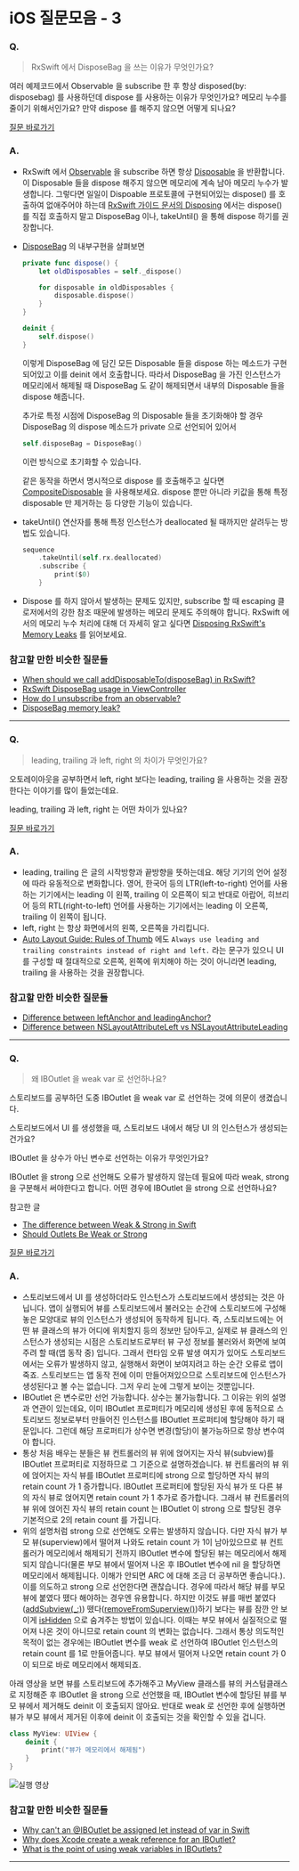 # iOS 질문모음 - 3

### Q.

> RxSwift 에서 DisposeBag 을 쓰는 이유가 무엇인가요?

여러 예제코드에서 Observable 을 subscribe 한 후 항상 disposed(by: disposebag) 를 사용하던데 dispose 를 사용하는 이유가 무엇인가요? 메모리 누수를 줄이기 위해서인가요? 만약 dispose 를 해주지 않으면 어떻게 되나요?

[질문 바로가기](https://yagom.net/forums/topic/rxswift-disposebag을-써야하는-이유/)

### A.

* RxSwift 에서 [Observable](https://github.com/ReactiveX/RxSwift/blob/master/RxSwift/Observable.swift) 을 subscribe 하면 항상 [Disposable](https://github.com/ReactiveX/RxSwift/blob/master/RxSwift/Disposable.swift) 을 반환합니다. 이 Disposable 들을 dispose 해주지 않으면 메모리에 계속 남아 메모리 누수가 발생합니다. 그렇다면 일일이 Dispoable 프로토콜에 구현되어있는 dispose() 를 호출하여 없애주어야 하는데 [RxSwift 가이드 문서의 Disposing](https://github.com/ReactiveX/RxSwift/blob/master/Documentation/GettingStarted.md#disposing) 에서는 dispose() 를 직접 호출하지 말고 DisposeBag 이나, takeUntil() 을 통해 dispose 하기를 권장합니다.

* [DisposeBag](https://github.com/ReactiveX/RxSwift/blob/master/RxSwift/Disposables/DisposeBag.swift) 의 내부구현을 살펴보면

  ```swift
  private func dispose() {
      let oldDisposables = self._dispose()
  
      for disposable in oldDisposables {
          disposable.dispose()
      }
  }
  
  deinit {
      self.dispose()
  }
  ```

  이렇게 DisposeBag 에 담긴 모든 Disposable 들을 dispose 하는 메소드가 구현되어있고 이를 deinit 에서 호출합니다. 따라서 DisposeBag 을 가진 인스턴스가 메모리에서 해제될 때 DisposeBag 도 같이 해제되면서 내부의 Disposable 들을 dispose 해줍니다.

  추가로 특정 시점에 DisposeBag 의 Disposable 들을 초기화해야 할 경우 DisposeBag 의 dispose 메소드가 private 으로 선언되어 있어서

  ```swift
  self.disposeBag = DisposeBag()
  ```

  이런 방식으로 초기화할 수 있습니다. 

  같은 동작을 하면서 명시적으로 dispose 를 호출해주고 싶다면 [CompositeDisposable](https://github.com/ReactiveX/RxSwift/blob/master/RxSwift/Disposables/CompositeDisposable.swift) 을 사용해보세요. dispose 뿐만 아니라 키값을 통해 특정 disposable 만 제거하는 등 다양한 기능이 있습니다.

* takeUntil() 연산자를 통해 특정 인스턴스가 deallocated 될 때까지만 살려두는 방법도 있습니다.

  ```swift
  sequence
      .takeUntil(self.rx.deallocated)
      .subscribe {
          print($0)
      }
  ```

* Dispose 를 하지 않아서 발생하는 문제도 있지만, subscribe 할 때 escaping 클로저에서의 강한 참조 때문에 발생하는 메모리 문제도 주의해야 합니다. RxSwift 에서의 메모리 누수 처리에 대해 더 자세히 알고 싶다면 [Disposing RxSwift's Memory Leaks](https://medium.com/gett-engineering/disposing-rxswifts-memory-leaks-6ceb73162170) 를 읽어보세요.

### 참고할 만한 비슷한 질문들

* [When should we call addDisposableTo(disposeBag) in RxSwift?](https://stackoverflow.com/questions/37724766/when-should-we-call-adddisposabletodisposebag-in-rxswift)
* [RxSwift DisposeBag usage in ViewController](https://stackoverflow.com/questions/55028020/rxswift-disposebag-usage-in-viewcontroller)
* [How do I unsubscribe from an observable?](https://stackoverflow.com/questions/39458195/how-do-i-unsubscribe-from-an-observable)
* [DisposeBag memory leak?](https://stackoverflow.com/questions/44296776/disposebag-memory-leak)

-----

### Q.

> leading, trailing 과 left, right 의 차이가 무엇인가요?

오토레이아웃을 공부하면서 left, right 보다는 leading, trailing 을 사용하는 것을 권장한다는 이야기를 많이 들었는데요.

leading, trailing 과 left, right 는 어떤 차이가 있나요?

[질문 바로가기](https://yagom.net/forums/topic/leading-trailing과-left-right/)

### A.

* leading, trailing 은 글의 시작방향과 끝방향을 뜻하는데요. 해당 기기의 언어 설정에 따라 유동적으로 변화합니다. 영어, 한국어 등의 LTR(left-to-right) 언어를 사용하는 기기에서는 leading 이 왼쪽, trailing 이 오른쪽이 되고 반대로 아랍어, 히브리어 등의 RTL(right-to-left) 언어를 사용하는 기기에서는 leading 이 오른쪽, trailing 이 왼쪽이 됩니다.
* left, right 는 항상 화면에서의 왼쪽, 오른쪽을 가리킵니다.
* [Auto Layout Guide: Rules of Thumb](https://developer.apple.com/library/archive/documentation/UserExperience/Conceptual/AutolayoutPG/WorkingwithConstraintsinInterfaceBuidler.html#//apple_ref/doc/uid/TP40010853-CH10-SW7) 에도 `Always use leading and trailing constraints instead of right and left.` 라는 문구가 있으니 UI 를 구성할 때 절대적으로 오른쪽, 왼쪽에 위치해야 하는 것이 아니라면 leading, trailing 을 사용하는 것을 권장합니다.

### 참고할 만한 비슷한 질문들

* [Difference between leftAnchor and leadingAnchor?](https://stackoverflow.com/questions/32981532/difference-between-leftanchor-and-leadinganchor/32981750)
* [Difference between NSLayoutAttributeLeft vs NSLayoutAttributeLeading](https://stackoverflow.com/questions/19971508/difference-between-nslayoutattributeleft-vs-nslayoutattributeleading)

-----

### Q.

> 왜 IBOutlet 을 weak var 로 선언하나요?

스토리보드를 공부하던 도중 IBOutlet 을 weak var 로 선언하는 것에 의문이 생겼습니다.

스토리보드에서 UI 를 생성했을 때, 스토리보드 내에서 해당 UI 의 인스턴스가 생성되는 건가요?

IBOutlet 을 상수가 아닌 변수로 선언하는 이유가 무엇인가요?

IBOutlet 을 strong 으로 선언해도 오류가 발생하지 않는데 필요에 따라 weak, strong 을 구분해서 써야한다고 합니다. 어떤 경우에 IBOutlet 을 strong 으로 선언하나요?

참고한 글

* [The difference between Weak & Strong in Swift](https://medium.com/@janakmshah/the-difference-between-weak-strong-in-swift-2c953cedd7c0)
* [Should Outlets Be Weak or Strong](https://cocoacasts.com/should-outlets-be-weak-or-strong)

[질문 바로가기](https://yagom.net/forums/topic/스토리보드와-인터페이스-빌더를-이용한-뷰-생성시/)

### A.

* 스토리보드에서 UI 를 생성하더라도 인스턴스가 스토리보드에서 생성되는 것은 아닙니다. 앱이 실행되어 뷰를 스토리보드에서 불러오는 순간에 스토리보드에 구성해 놓은 모양대로 뷰의 인스턴스가 생성되어 동작하게 됩니다. 즉, 스토리보드에는 어떤 뷰 클래스의 뷰가 어디에 위치할지 등의 정보만 담아두고, 실제로 뷰 클래스의 인스턴스가 생성되는 시점은 스토리보드로부터 뷰 구성 정보를 불러와서 화면에 보여주려 할 때(앱 동작 중) 입니다. 그래서 런타임 오류 발생 여지가 있어도 스토리보드에서는 오류가 발생하지 않고, 실행해서 화면이 보여지려고 하는 순간 오류로 앱이 죽죠. 스토리보드는 앱 동작 전에 이미 만들어져있으므로 스토리보드에 인스턴스가 생성된다고 볼 수는 없습니다. 그저 우리 눈에 그렇게 보이는 것뿐입니다.
* IBOutlet 은 변수로만 선언 가능합니다. 상수는 불가능합니다. 그 이유는 위의 설명과 연관이 있는데요, 이미 IBOutlet 프로퍼티가 메모리에 생성된 후에 동적으로 스토리보드 정보로부터 만들어진 인스턴스를 IBOutlet 프로퍼티에 할당해야 하기 때문입니다. 그런데 해당 프로퍼티가 상수면 변경(할당)이 불가능하므로 항상 변수여야 합니다.
* 통상 처음 배우는 분들은 뷰 컨트롤러의 뷰 위에 얹어지는 자식 뷰(subview)를 IBOutlet 프로퍼티로 지정하므로 그 기준으로 설명하겠습니다. 뷰 컨트롤러의 뷰 위에 얹어지는 자식 뷰를 IBOutlet 프로퍼티에 strong 으로 할당하면 자식 뷰의 retain count 가 1 증가합니다. IBOutlet 프로퍼티에 할당된 자식 뷰가 또 다른 뷰의 자식 뷰로 얹어지면 retain count 가 1 추가로 증가합니다. 그래서 뷰 컨트롤러의 뷰 위에 얹어진 자식 뷰의 retain count 는 IBOutlet 이 strong 으로 할당된 경우 기본적으로 2의 retain count 를 가집니다. 
* 위의 설명처럼 strong 으로 선언해도 오류는 발생하지 않습니다. 다만 자식 뷰가 부모 뷰(superview)에서 떨어져 나와도 retain count 가 1이 남아있으므로 뷰 컨트롤러가 메모리에서 해제되기 전까지 IBOutlet 변수에 할당된 뷰는 메모리에서 해제되지 않습니다(물론 부모 뷰에서 떨어져 나온 후 IBOutlet 변수에 nil 을 할당하면 메모리에서 해제됩니다. 이해가 안되면 ARC 에 대해 조금 더 공부하면 좋습니다.). 이를 의도하고 strong 으로 선언한다면 괜찮습니다. 경우에 따라서  해당 뷰를 부모 뷰에 붙였다 뗐다 해야하는 경우엔 유용합니다. 하지만 이것도 뷰를 매번 붙였다([addSubview(_:)](https://developer.apple.com/documentation/uikit/uiview/1622616-addsubview)) 뗐다([removeFromSuperview()](https://developer.apple.com/documentation/uikit/uiview/1622421-removefromsuperview))하기 보다는 뷰를 잠깐 안 보이게 [isHidden](https://developer.apple.com/documentation/uikit/uiview/1622585-ishidden) 으로 숨겨주는 방법이 있습니다. 이때는 부모 뷰에서 실질적으로 떨어져 나온 것이 아니므로 retain count 의 변화는 없습니다. 그래서 통상 의도적인 목적이 없는 경우에는 IBOutlet 변수를 weak 로 선언하여 IBOutlet 인스턴스의 retain count 를 1로 만들어줍니다. 부모 뷰에서 떨어져 나오면 retain count 가 0이 되므로 바로 메모리에서 해제되죠.

아래 영상을 보면 뷰를 스토리보드에 추가해주고 MyView 클래스를 뷰의 커스텀클래스로 지정해준 후 IBOutlet 을 strong 으로 선언했을 때, IBOutlet 변수에 할당된 뷰를 부모 뷰에서 제거해도 deinit 이 호출되지 않아요. 반대로 weak 로 선언한 후에 실행하면 뷰가 부모 뷰에서 제거된 이후에 deinit 이 호출되는 것을 확인할 수 있을 겁니다.

```swift
class MyView: UIView {
    deinit {
        print("뷰가 메모리에서 해제됨")
    }
}
```

![실행 영상](https://yagom.net/wp-content/uploads/2020/04/iboutlet3.gif)

### 참고할 만한 비슷한 질문들

* [Why can't an @IBOutlet be assigned let instead of var in Swift](https://stackoverflow.com/questions/46893514/why-cant-an-iboutlet-be-assigned-let-instead-of-var-in-swift)
* [Why does Xcode create a weak reference for an IBOutlet?](https://stackoverflow.com/questions/21654113/why-does-xcode-create-a-weak-reference-for-an-iboutlet)
* [What is the point of using weak variables in IBOutlets?](https://www.quora.com/What-is-the-point-of-using-weak-variables-in-IBOutlets)

-----

